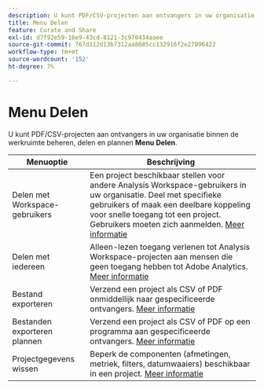 ```yaml
---
description: U kunt PDF/CSV-projecten aan ontvangers in uw organisatie beheren, delen en plannen.
title: Menu Delen
feature: Curate and Share
exl-id: d7f92e59-18e9-43cd-8121-3c970434aaee
source-git-commit: 767d112d13b7312aa8685cc132916f2e27896422
workflow-type: tm+mt
source-wordcount: '152'
ht-degree: 7%

---
```


# Menu Delen

U kunt PDF/CSV-projecten aan ontvangers in uw organisatie binnen de werkruimte beheren, delen en plannen **Menu Delen**.

| Menuoptie | Beschrijving |
|---|---|
| Delen met Workspace-gebruikers | Een project beschikbaar stellen voor andere Analysis Workspace-gebruikers in uw organisatie. Deel met specifieke gebruikers of maak een deelbare koppeling voor snelle toegang tot een project. Gebruikers moeten zich aanmelden. [Meer informatie](/help/analysis-workspace/curate-share/share-projects.md) |
| Delen met iedereen | Alleen-lezen toegang verlenen tot Analysis Workspace-projecten aan mensen die geen toegang hebben tot Adobe Analytics. [Meer informatie](/help/analysis-workspace/curate-share/share-projects.md) |
| Bestand exporteren | Verzend een project als CSV of PDF onmiddellijk naar gespecificeerde ontvangers. [Meer informatie](/help/analysis-workspace/curate-share/t-schedule-report.md) |
| Bestanden exporteren plannen | Verzend een project als CSV of PDF op een programma aan gespecificeerde ontvangers. [Meer informatie](/help/analysis-workspace/curate-share/t-schedule-report.md) |
| Projectgegevens wissen | Beperk de componenten (afmetingen, metriek, filters, datumwaaiers) beschikbaar in een project. [Meer informatie](/help/analysis-workspace/curate-share/curate.md) |
